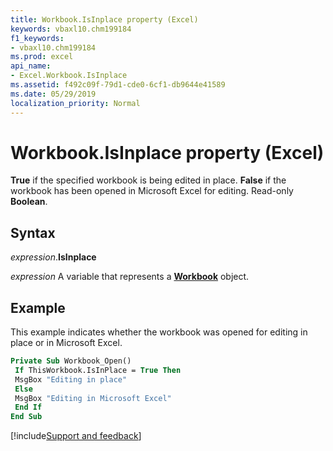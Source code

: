 ```yaml
---
title: Workbook.IsInplace property (Excel)
keywords: vbaxl10.chm199184
f1_keywords:
- vbaxl10.chm199184
ms.prod: excel
api_name:
- Excel.Workbook.IsInplace
ms.assetid: f492c09f-79d1-cde0-6cf1-db9644e41589
ms.date: 05/29/2019
localization_priority: Normal
---
```



# Workbook.IsInplace property (Excel)

**True** if the specified workbook is being edited in place. **False** if the workbook has been opened in Microsoft Excel for editing. Read-only **Boolean**.


## Syntax

_expression_.**IsInplace**

_expression_ A variable that represents a **[Workbook](Excel.Workbook.md)** object.


## Example

This example indicates whether the workbook was opened for editing in place or in Microsoft Excel.

```vb
Private Sub Workbook_Open() 
 If ThisWorkbook.IsInPlace = True Then 
 MsgBox "Editing in place" 
 Else 
 MsgBox "Editing in Microsoft Excel" 
 End If 
End Sub
```



[!include[Support and feedback](~/includes/feedback-boilerplate.md)]